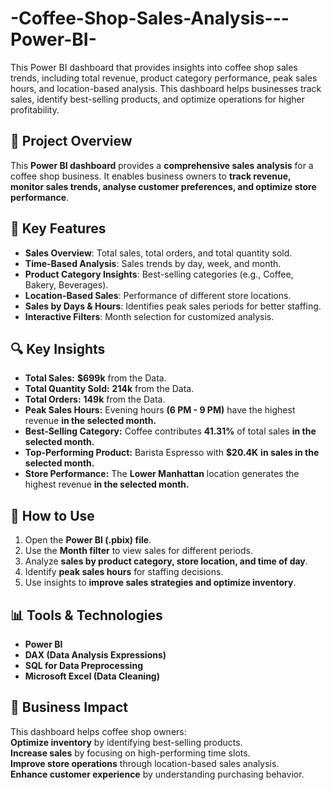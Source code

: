 # -Coffee-Shop-Sales-Analysis---Power-BI-
This Power BI dashboard that provides insights into coffee shop sales trends, including total revenue, product category performance, peak sales hours, and location-based analysis. This dashboard helps businesses track sales, identify best-selling products, and optimize operations for higher profitability.

## 📌 Project Overview
This **Power BI dashboard** provides a **comprehensive sales analysis** for a coffee shop business. It enables business owners to **track revenue, monitor sales trends, analyse customer preferences, and optimize store performance**.

## 🎯 Key Features
- **Sales Overview**: Total sales, total orders, and total quantity sold.  
- **Time-Based Analysis**: Sales trends by day, week, and month.  
- **Product Category Insights**: Best-selling categories (e.g., Coffee, Bakery, Beverages).  
- **Location-Based Sales**: Performance of different store locations.  
- **Sales by Days & Hours**: Identifies peak sales periods for better staffing.  
- **Interactive Filters**: Month selection for customized analysis.  

## 🔍 Key Insights
- **Total Sales:** **$699k** from the Data.  
- **Total Quantity Sold:** **214k** from the Data.  
- **Total Orders:** **149k** from the Data.  
- **Peak Sales Hours:** Evening hours **(6 PM - 9 PM)** have the highest revenue **in the selected month.**  
- **Best-Selling Category:** Coffee contributes **41.31%** of total sales **in the selected month.**   
- **Top-Performing Product:** Barista Espresso with **$20.4K** **in sales in the selected month.**   
- **Store Performance:** The **Lower Manhattan** location generates the highest revenue **in the selected month.**    

## 🚀 How to Use
1. Open the **Power BI (.pbix) file**.  
2. Use the **Month filter** to view sales for different periods.  
3. Analyze **sales by product category, store location, and time of day**.  
4. Identify **peak sales hours** for staffing decisions.  
5. Use insights to **improve sales strategies and optimize inventory**.  

## 📊 Tools & Technologies
- **Power BI**  
- **DAX (Data Analysis Expressions)**  
- **SQL for Data Preprocessing**  
- **Microsoft Excel (Data Cleaning)**  

## 📢 Business Impact
This dashboard helps coffee shop owners:  
**Optimize inventory** by identifying best-selling products.    
**Increase sales** by focusing on high-performing time slots.    
**Improve store operations** through location-based sales analysis.    
**Enhance customer experience** by understanding purchasing behavior.    



